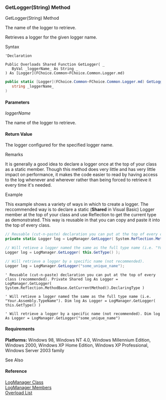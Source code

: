 ﻿### GetLogger(String) Method

GetLogger(String) Method

The name of the logger to retrieve.

Retrieves a logger for the given logger name.

Syntax

```vbnet
'Declaration

Public Overloads Shared Function GetLogger( _
   ByVal _loggerName_ As String _
) As [Logger](FChoice.Common~FChoice.Common.Logger.md)
```

```csharp
public static [Logger](FChoice.Common~FChoice.Common.Logger.md) GetLogger( 
   string _loggerName_
)
```

#### Parameters

_loggerName_

The name of the logger to retrieve.

#### Return Value

The logger configured for the specified logger name.

Remarks

It is generally a good idea to declare a logger once at the top of your class as a static member. Though this method does very little and has very little impact on performance, it makes the code easier to read by having access to the log whenever and wherever rather than being forced to retrieve it every time it's needed.

Example

This example shows a variety of ways in which to create a logger. The reccommended way is to declare a static (**Shared** in Visual Basic) Logger member at the top of your class and use Reflection to get the current type as demonstrated. This way is reusable in that you can copy and paste it into the top of every class.

```csharp
// Reusable (cut-n-paste) declaration you can put at the top of every class (recommended). 
private static Logger log = LogManager.GetLogger( System.Reflection.MethodBase.GetCurrentMethod().DeclaringType );

// Will retieve a logger named the same as the full type name (i.e. "Your.Assembly.TypeName"). 
Logger log = LogManager.GetLogger( this.GetType() );

// Will retrieve a logger by a specific name (not recommended). 
Logger log = LogManager.GetLogger("some_unique_name");
```

```vbnet
' Reusable (cut-n-paste) declaration you can put at the top of every class (recommended). Private Shared log As Logger = LogManager.GetLogger( System.Reflection.MethodBase.GetCurrentMethod().DeclaringType )

' Will retieve a logger named the same as the full type name (i.e. "Your.Assembly.TypeName"). Dim log As Logger = LogManager.GetLogger( this.GetType() )

' Will retrieve a logger by a specific name (not recommended). Dim log As Logger = LogManager.GetLogger("some_unique_name")
```

#### Requirements

**Platforms:** Windows 98, Windows NT 4.0, Windows Millennium Edition, Windows 2000, Windows XP Home Edition, Windows XP Professional, Windows Server 2003 family

See Also

#### Reference

[LogManager Class](FChoice.Common~FChoice.Common.LogManager.md)  
[LogManager Members](FChoice.Common~FChoice.Common.LogManager_members.md)  
[Overload List](FChoice.Common~FChoice.Common.LogManager~GetLogger.md)